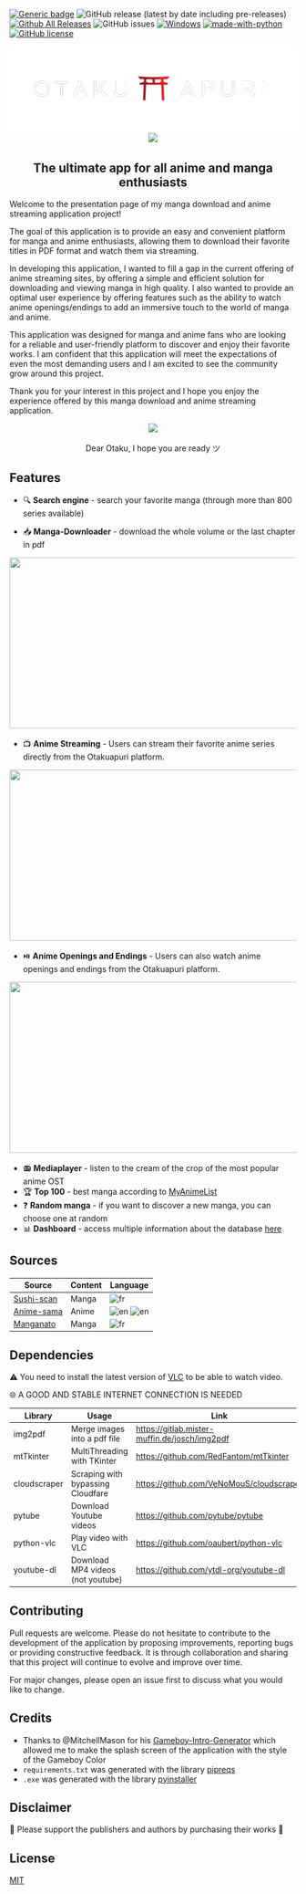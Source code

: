 [![Generic badge](https://img.shields.io/badge/status-working-green.svg)](https://shields.io/) ![GitHub release (latest by date including pre-releases)](https://img.shields.io/github/v/release/Dorian25/get-mangas?include_prereleases) [![Github All Releases](https://img.shields.io/github/downloads/Dorian25/otakuapuri/total.svg)]() ![GitHub issues](https://img.shields.io/github/issues/Dorian25/get-mangas) [![Windows](https://svgshare.com/i/ZhY.svg)](https://svgshare.com/i/ZhY.svg) [![made-with-python](https://img.shields.io/badge/Made%20with-Python-1f425f.svg)](https://www.python.org/) [![GitHub license](https://img.shields.io/github/license/Naereen/StrapDown.js.svg)]([https://github.com/Naereen/StrapDown.js/blob/master/LICENSE](https://github.com/Dorian25/get-mangas/blob/master/LICENSE))

<div align="center">
  <img src="https://github.com/Dorian25/otakuapuri/blob/master/images/icons/otakuapuri.png"> 
  <img src="https://user-images.githubusercontent.com/32178615/229851475-b4b6cc84-eb80-4fb9-ae84-69fbe22e3b00.png"> 
  <h2>The ultimate app for all anime and manga enthusiasts</h2>
</div>

Welcome to the presentation page of my manga download and anime streaming application project!

The goal of this application is to provide an easy and convenient platform for manga and anime enthusiasts, allowing them to download their favorite titles in PDF format and watch them via streaming.

In developing this application, I wanted to fill a gap in the current offering of anime streaming sites, by offering a simple and efficient solution for downloading and viewing manga in high quality. I also wanted to provide an optimal user experience by offering features such as the ability to watch anime openings/endings to add an immersive touch to the world of manga and anime.

This application was designed for manga and anime fans who are looking for a reliable and user-friendly platform to discover and enjoy their favorite works. I am confident that this application will meet the expectations of even the most demanding users and I am excited to see the community grow around this project.

Thank you for your interest in this project and I hope you enjoy the experience offered by this manga download and anime streaming application.

<p align="center">
  <!-- <img width="600" height="400" src="https://media.giphy.com/media/IO2ICudgtBjby/giphy.gif"> -->
  <img src="https://media.giphy.com/media/6FUT75miVgVKE/giphy.gif"/>
</p>
<p align="center">Dear Otaku, I hope you are ready ツ</p>


<!-- - [View Demo](#view-demo) -->



## Features
- :mag: **Search engine** - search your favorite manga (through more than 800 series available)

- :inbox_tray: **Manga-Downloader** - download the whole volume or the last chapter in pdf 
<p align="center">
  <img width="525" height="300" src="https://user-images.githubusercontent.com/32178615/229851518-32368de4-a46d-4420-b19c-b5a945fbd02f.png"> 
</p>

- :tv: **Anime Streaming** - Users can stream their favorite anime series directly from the Otakuapuri platform.
<p align="center">
  <img width="525" height="300" src="https://user-images.githubusercontent.com/32178615/229851555-f77493e1-af8d-498b-93f7-948473bad19c.png"> 
</p>

- :play_or_pause_button: **Anime Openings and Endings** - Users can also watch anime openings and endings from the Otakuapuri platform.
<p align="center">
  <img width="525" height="300" src="https://user-images.githubusercontent.com/32178615/229851495-068b5396-734d-42c2-95e7-ec98e8d819f1.png"> 
</p>

- :radio: **Mediaplayer** - listen to the cream of the crop of the most popular anime OST
- :trophy: **Top 100** - best manga according to [MyAnimeList](https://myanimelist.net/)
- :question: **Random manga** - if you want to discover a new manga, you can choose one at random
- :bar_chart: **Dashboard** - access multiple information about the database [here](https://charts.mongodb.com/charts-getmanga-rhtkb/public/dashboards/632df18e-f274-4d69-899d-21740a3f593f)

## Sources 

| Source | Content | Language | 
| ------ | ------ | ------ |
| [Sushi-scan](https://sushiscan.net/) | Manga | ![fr](https://raw.githubusercontent.com/stevenrskelton/flag-icon/master/png/75/country-4x3/fr.png) |
| [Anime-sama](https://anime-sama.fr/) | Anime | ![en](https://raw.githubusercontent.com/stevenrskelton/flag-icon/master/png/75/country-4x3/fr.png) ![en](https://raw.githubusercontent.com/stevenrskelton/flag-icon/master/png/75/country-4x3/jp.png) |
| [Manganato](https://manganato.com/) | Manga | ![fr](https://raw.githubusercontent.com/stevenrskelton/flag-icon/master/png/75/country-4x3/gb.png) |

<!--
## View Demo
<p align="center">
  <img width="780" height="500" src="https://user-images.githubusercontent.com/32178615/210775305-f340d8fa-e311-4b30-8877-6c1f2dfaead2.gif"> 
</p>
<p align="center">A small demo to show how the software works ツ</p>
-->

## Dependencies

:warning: You need to install the latest version of [VLC](https://www.videolan.org/vlc/) to be able to watch video.

:globe_with_meridians: A GOOD AND STABLE INTERNET CONNECTION IS NEEDED

| Library | Usage | Link | 
| ------ | ------ | ------ |
| img2pdf | Merge images into a pdf file  | https://gitlab.mister-muffin.de/josch/img2pdf |
| mtTkinter | MultiThreading with TKinter | https://github.com/RedFantom/mtTkinter |
| cloudscraper | Scraping with bypassing Cloudfare | https://github.com/VeNoMouS/cloudscraper |
| pytube | Download Youtube videos | https://github.com/pytube/pytube |
| python-vlc | Play video with VLC | https://github.com/oaubert/python-vlc |
| youtube-dl | Download MP4 videos (not youtube) | https://github.com/ytdl-org/youtube-dl |

## Contributing
Pull requests are welcome. Please do not hesitate to contribute to the development of the application by proposing improvements, reporting bugs or providing constructive feedback. It is through collaboration and sharing that this project will continue to evolve and improve over time. 

For major changes, please open an issue first to discuss what you would like to change.

## Credits
- Thanks to @MitchellMason for his [Gameboy-Intro-Generator](https://github.com/MitchellMason/Gameboy-Intro-Generator) which allowed me to make the splash screen of the application with the style of the Gameboy Color
- `requirements.txt` was generated with the library [pipreqs](https://github.com/bndr/pipreqs)
- `.exe` was generated with the library [pyinstaller](https://github.com/pyinstaller/pyinstaller)

## Disclaimer
:sparkling_heart: Please support the publishers and authors by purchasing their works :sparkling_heart: 

## License
[MIT](https://choosealicense.com/licenses/mit/)
